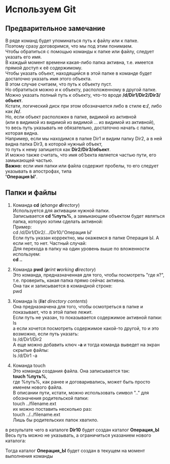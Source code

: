 # Используем Git

## Предварительное замечание

В ряде команд будет упоминаться путь к файлу или к папке. <br>
Поэтому сразу договоримся, что мы под этим понимаем. <br>
Чтобы обратиться с помощью команды к папке или файлу, следует указать его имя. <br>
В каждый момент времени какая-либо папка активна, т.е. имеется прямой доступ к её содержимому.<br>
Чтобы указать объект, находящийся в этой папке в команде будет достаточно указать имя этого объекта. <br>
В этом случае считаем, что путь к объекту пуст. <br>
Но обратиться можно и к объекту, расположенному в другой папке. <br>
Можно указать полный путь к объекту, что-то вроде **/d/Dir1/Dir2/Dir3/объект**. <br>
Кстати, логический диск при этом обозначается либо в стиле **с:/**, либо как **/с/**. <br>
Но, если объект расположен в папке, видимой из активной <br>
(или в видимой из видимой из видимой ... из видимой из активной), <br>
то весь путь указывать не обязательно, достаточно начать с папки, которая видна. <br>
Например, если мы находимся в папке Dir1 и видим папку Dir2, а в ней видна папка Dir3, в которой нужный объект, <br>
то путь к нему запишется как **Dir2/Dir3/объект**. <br>
И можно также считать, что имя обЪекта является частью пути, его замыкающей частью. <br>
**Важно:** если имя папки или файла содержит пробелы, то его следует указывать в апострофах, типа <br>
**'Операция Ы'**.<br>

## Папки и файлы

1. Команда **cd** (_**c**hange **d**irectory_) <br>
Используется для активации нужной папки. <br>
Записывается **cd %путь%**, а замыкающим объектом будет являться папка, которую хотим сделать активной:<br>
Пример: <br>
cd /d/Dir1/Dir2/.../Dir10/'Операция Ы' <br>
Если путь указан корректно, мы окажемся в папке Операция Ы. А если нет, то нет.
Частный случай: <br>
Для перехода в папку на один уровень выше по вложенности используем: <br>
**cd ..**

2. Команда **pwd** (_**p**rint **w**orking **d**irectory_) <br>
Это команда, предназначенная для того, чтобы посмотреть "где я?", <br>
т.е. проверить, какая папка прямо сейчас активна. <br>
Она так и записывается в командной строке: <br>
pwd <br>

3. Команда ls (_**l**i**s**t directory contents_) <br>
Она предназначена для того, чтобы осмотреться в папке и показывает, что в этой папке лежит. <br>
Если путь не указан, то показывается содержимое активной папки: <br>
ls <br>
а если хочется посмотреть содержимое какой-то другой, то и это возможно, если путь указать: <br>
ls /d/Dir1/Dir2 <br>
А еще можно добавить ключ **-a** и тогда команда выведет на экран скрытые файлы: <br>
ls /d/Dir1 -a <br>

4. Команда touch <br>
Это команда создания файла. Она записывается так:<br>
**touch %путь%**,<br>
где %путь%, как ранее и договаривались, может быть просто именем нового файла.<br>
В описании пути, кстати, можно использовать символ ".." для обозначения родительской папки:<br>
touch ../filename.ext <br>
их можно поставить несколько раз: <br>
touch ../../filename.ext <br>
Лишь бы родительских папок хватило. <br>


в результате чего в каталоге **Dir10** будет создан каталог **Операция_Ы** <br>
Весь путь можно не указывать, а ограничиться указанием нового каталога: <br>

Тогда каталог **Операция_Ы** будет создан в текущем на момент выполнения команды